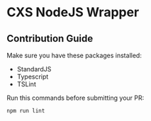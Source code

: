 # CXS NodeJS Wrapper

## Contribution Guide

Make sure you have these packages installed:

* StandardJS
* Typescript
* TSLint

Run this commands before submitting your PR:

```
npm run lint
```

